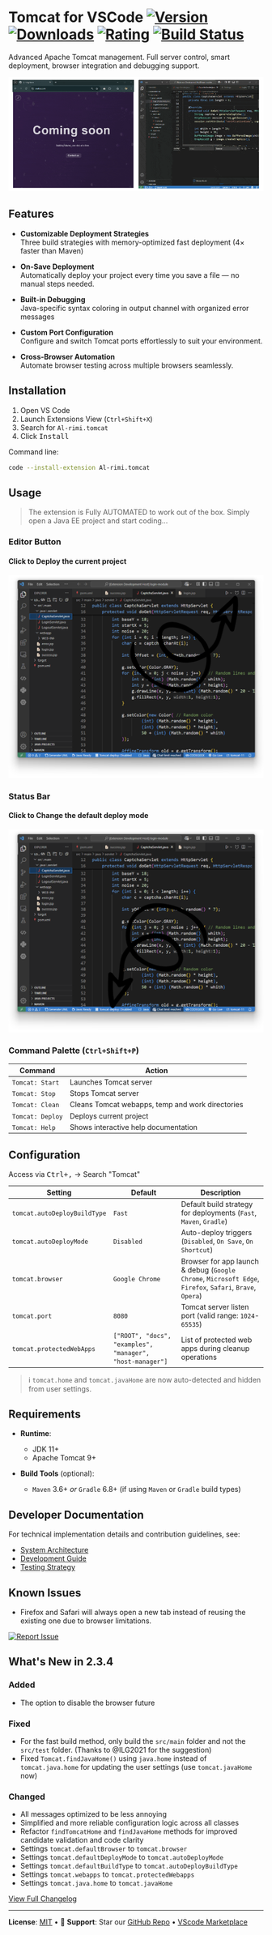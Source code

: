 # Tomcat for VSCode [![Version](https://img.shields.io/visual-studio-marketplace/v/Al-rimi.tomcat?label)](https://marketplace.visualstudio.com/items?itemName=Al-rimi.tomcat) [![Downloads](https://img.shields.io/visual-studio-marketplace/d/Al-rimi.tomcat?label=Downloads)](https://marketplace.visualstudio.com/items?itemName=Al-rimi.tomcat) [![Rating](https://img.shields.io/visual-studio-marketplace/stars/Al-rimi.tomcat?label=Rating)](https://marketplace.visualstudio.com/items?itemName=Al-rimi.tomcat) [![Build Status](https://img.shields.io/github/actions/workflow/status/Al-rimi/tomcat/ci.yml?label=Build)](https://github.com/Al-rimi/tomcat/actions)

Advanced Apache Tomcat management. Full server control, smart deployment, browser integration and debugging support.

![Tomcat showcase video](resources/tomcat-video-showcase.gif)

## Features

- **Customizable Deployment Strategies**  
  Three build strategies with memory-optimized fast deployment (4× faster than Maven)

- **On-Save Deployment**  
Automatically deploy your project every time you save a file — no manual steps needed.

- **Built-in Debugging**  
Java-specific syntax coloring in output channel with organized error messages

- **Custom Port Configuration**  
Configure and switch Tomcat ports effortlessly to suit your environment.

- **Cross-Browser Automation**  
Automate browser testing across multiple browsers seamlessly.

## Installation

1. Open VS Code  
2. Launch Extensions View (`Ctrl+Shift+X`)  
3. Search for `Al-rimi.tomcat`  
4. Click <kbd>Install</kbd>

Command line:
```bash
code --install-extension Al-rimi.tomcat
```

## Usage
> The extension is Fully AUTOMATED to work out of the box. Simply open a Java EE project and start coding...

### Editor Button

#### Click to Deploy the current project
![Tomcat Editor Button](resources/tomcat-editor-showcase.png)

### Status Bar

#### Click to Change the default deploy mode
![Tomcat Status Bar](resources/tomcat-status-showcase.png)

### Command Palette (`Ctrl+Shift+P`)

| Command                | Action                                           |
|------------------------|--------------------------------------------------|
| `Tomcat: Start`        | Launches Tomcat server                           |
| `Tomcat: Stop`         | Stops Tomcat server                              | 
| `Tomcat: Clean`        | Cleans Tomcat webapps, temp and work directories |
| `Tomcat: Deploy`       | Deploys current project                          | 
| `Tomcat: Help`         | Shows interactive help documentation             |

## Configuration

Access via <kbd>Ctrl+,</kbd> → Search "Tomcat"

| **Setting**                  | **Default**       | **Description**                                                                          |
|------------------------------|-------------------|------------------------------------------------------------------------------------------|
| `tomcat.autoDeployBuildType`    | `Fast`            | Default build strategy for deployments (`Fast`, `Maven`, `Gradle`)                       |
| `tomcat.autoDeployMode`   | `Disabled`        | Auto-deploy triggers (`Disabled`, `On Save`, `On Shortcut`)                              |
| `tomcat.browser`      | `Google Chrome`   | Browser for app launch & debug (`Google Chrome`, `Microsoft Edge`, `Firefox`, `Safari`, `Brave`, `Opera`) |
| `tomcat.port`                | `8080`            | Tomcat server listen port (valid range: `1024`-`65535`)                                  |
| `tomcat.protectedWebApps`             | `["ROOT", "docs", "examples", "manager", "host-manager"]`     | List of protected web apps during cleanup operations                                     |

> ℹ️ `tomcat.home` and `tomcat.javaHome` are now auto-detected and hidden from user settings.

## Requirements

- **Runtime**:
  - JDK 11+
  - Apache Tomcat 9+
  
- **Build Tools** (optional):
  - `Maven` 3.6+ *or* `Gradle` 6.8+ (if using `Maven` or `Gradle` build types)

## Developer Documentation

For technical implementation details and contribution guidelines, see:
- [System Architecture](https://github.com/Al-rimi/tomcat/tree/main/docs/ARCHITECTURE.md)
- [Development Guide](https://github.com/Al-rimi/tomcat/tree/main/docs/DEVELOPMENT.md) 
- [Testing Strategy](https://github.com/Al-rimi/tomcat/tree/main/docs/TESTING.md)

## Known Issues

- Firefox and Safari will always open a new tab instead of reusing the existing one due to browser limitations.

[![Report Issue](https://img.shields.io/badge/-Report_Issue-red?style=flat-square)](https://github.com/Al-rimi/tomcat/issues)

## What's New in 2.3.4

### Added
- The option to disable the browser future

### Fixed
- For the fast build method, only build the `src/main` folder and not the `src/test` folder. (Thanks to @ILG2021 for the suggestion)
- Fixed `Tomcat.findJavaHome()` using `java.home` instead of `tomcat.java.home` for updating the user settings (use `tomcat.javaHome` now)

### Changed
- All messages optimized to be less annoying
- Simplified and more reliable configuration logic across all classes
- Refactor `findTomcatHome` and `findJavaHome` methods for improved candidate validation and code clarity
- Settings `tomcat.defaultBrowser` to `tomcat.browser`
- Settings `tomcat.defaultDeployMode` to `tomcat.autoDeployMode`
- Settings `tomcat.defaultBuildType` to `tomcat.autoDeployBuildType`
- Settings `tomcat.webapps` to `tomcat.protectedWebapps`
- Settings `tomcat.java.home` to `tomcat.javaHome`

[View Full Changelog](https://github.com/Al-rimi/tomcat/blob/main/CHANGELOG.md)

---

**License**: [MIT](LICENSE) • 💖 **Support**: Star our [GitHub Repo](https://github.com/Al-rimi/tomcat) • [VScode Marketplace](https://marketplace.visualstudio.com/items?itemName=Al-rimi.tomcat)